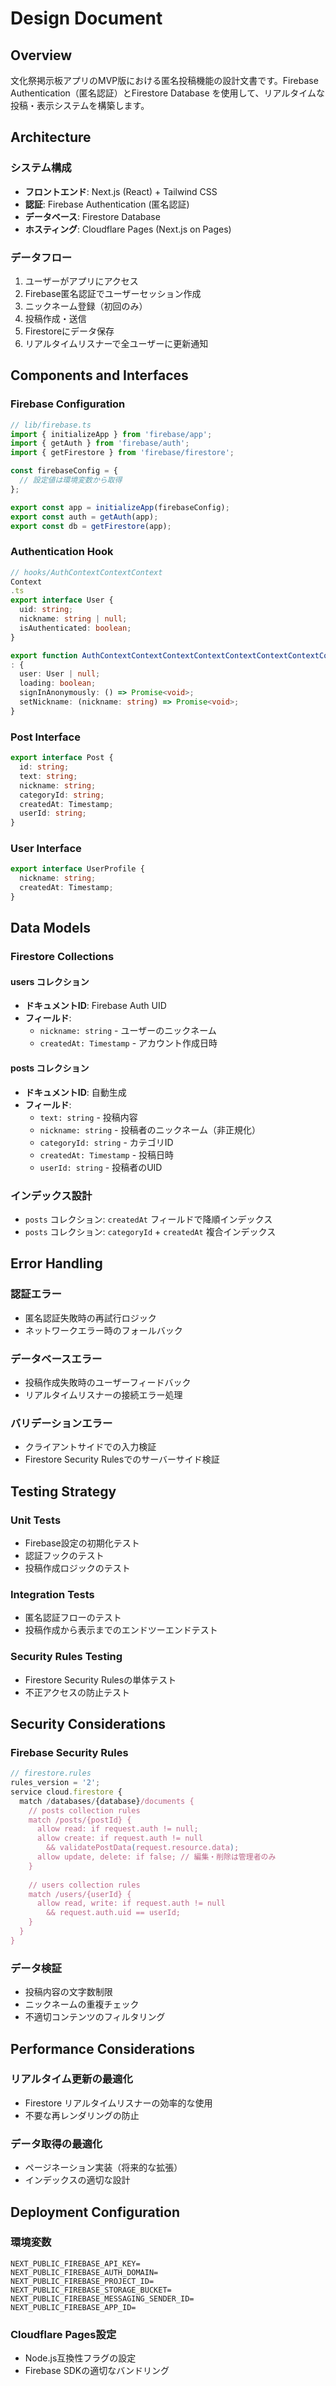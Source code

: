 # Design Document

## Overview

文化祭掲示板アプリのMVP版における匿名投稿機能の設計文書です。Firebase Authentication（匿名認証）とFirestore Database を使用して、リアルタイムな投稿・表示システムを構築します。

## Architecture

### システム構成
- **フロントエンド**: Next.js (React) + Tailwind CSS
- **認証**: Firebase Authentication (匿名認証)
- **データベース**: Firestore Database
- **ホスティング**: Cloudflare Pages (Next.js on Pages)

### データフロー
1. ユーザーがアプリにアクセス
2. Firebase匿名認証でユーザーセッション作成
3. ニックネーム登録（初回のみ）
4. 投稿作成・送信
5. Firestoreにデータ保存
6. リアルタイムリスナーで全ユーザーに更新通知

## Components and Interfaces

### Firebase Configuration
```typescript
// lib/firebase.ts
import { initializeApp } from 'firebase/app';
import { getAuth } from 'firebase/auth';
import { getFirestore } from 'firebase/firestore';

const firebaseConfig = {
  // 設定値は環境変数から取得
};

export const app = initializeApp(firebaseConfig);
export const auth = getAuth(app);
export const db = getFirestore(app);
```

### Authentication Hook
```typescript
// hooks/AuthContextContextContext
Context
.ts
export interface User {
  uid: string;
  nickname: string | null;
  isAuthenticated: boolean;
}

export function AuthContextContextContextContextContextContextContextContextContextContext() 
: {
  user: User | null;
  loading: boolean;
  signInAnonymously: () => Promise<void>;
  setNickname: (nickname: string) => Promise<void>;
}
```

### Post Interface
```typescript
export interface Post {
  id: string;
  text: string;
  nickname: string;
  categoryId: string;
  createdAt: Timestamp;
  userId: string;
}
```

### User Interface
```typescript
export interface UserProfile {
  nickname: string;
  createdAt: Timestamp;
}
```

## Data Models

### Firestore Collections

#### users コレクション
- **ドキュメントID**: Firebase Auth UID
- **フィールド**:
  - `nickname: string` - ユーザーのニックネーム
  - `createdAt: Timestamp` - アカウント作成日時

#### posts コレクション
- **ドキュメントID**: 自動生成
- **フィールド**:
  - `text: string` - 投稿内容
  - `nickname: string` - 投稿者のニックネーム（非正規化）
  - `categoryId: string` - カテゴリID
  - `createdAt: Timestamp` - 投稿日時
  - `userId: string` - 投稿者のUID

### インデックス設計
- `posts` コレクション: `createdAt` フィールドで降順インデックス
- `posts` コレクション: `categoryId` + `createdAt` 複合インデックス

## Error Handling

### 認証エラー
- 匿名認証失敗時の再試行ロジック
- ネットワークエラー時のフォールバック

### データベースエラー
- 投稿作成失敗時のユーザーフィードバック
- リアルタイムリスナーの接続エラー処理

### バリデーションエラー
- クライアントサイドでの入力検証
- Firestore Security Rulesでのサーバーサイド検証

## Testing Strategy

### Unit Tests
- Firebase設定の初期化テスト
- 認証フックのテスト
- 投稿作成ロジックのテスト

### Integration Tests
- 匿名認証フローのテスト
- 投稿作成から表示までのエンドツーエンドテスト

### Security Rules Testing
- Firestore Security Rulesの単体テスト
- 不正アクセスの防止テスト

## Security Considerations

### Firebase Security Rules
```javascript
// firestore.rules
rules_version = '2';
service cloud.firestore {
  match /databases/{database}/documents {
    // posts collection rules
    match /posts/{postId} {
      allow read: if request.auth != null;
      allow create: if request.auth != null 
        && validatePostData(request.resource.data);
      allow update, delete: if false; // 編集・削除は管理者のみ
    }
    
    // users collection rules
    match /users/{userId} {
      allow read, write: if request.auth != null 
        && request.auth.uid == userId;
    }
  }
}
```

### データ検証
- 投稿内容の文字数制限
- ニックネームの重複チェック
- 不適切コンテンツのフィルタリング

## Performance Considerations

### リアルタイム更新の最適化
- Firestore リアルタイムリスナーの効率的な使用
- 不要な再レンダリングの防止

### データ取得の最適化
- ページネーション実装（将来的な拡張）
- インデックスの適切な設計

## Deployment Configuration

### 環境変数
```
NEXT_PUBLIC_FIREBASE_API_KEY=
NEXT_PUBLIC_FIREBASE_AUTH_DOMAIN=
NEXT_PUBLIC_FIREBASE_PROJECT_ID=
NEXT_PUBLIC_FIREBASE_STORAGE_BUCKET=
NEXT_PUBLIC_FIREBASE_MESSAGING_SENDER_ID=
NEXT_PUBLIC_FIREBASE_APP_ID=
```

### Cloudflare Pages設定
- Node.js互換性フラグの設定
- Firebase SDKの適切なバンドリング